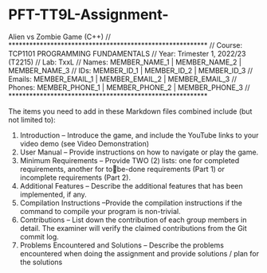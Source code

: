 # PFT-TT9L-Assignment-
Alien vs Zombie Game (C++)
// *********************************************************
// Course: TCP1101 PROGRAMMING FUNDAMENTALS
// Year: Trimester 1, 2022/23 (T2215)
// Lab: TxxL
// Names: MEMBER_NAME_1 | MEMBER_NAME_2 | MEMBER_NAME_3
// IDs: MEMBER_ID_1 | MEMBER_ID_2 | MEMBER_ID_3
// Emails: MEMBER_EMAIL_1 | MEMBER_EMAIL_2 | MEMBER_EMAIL_3
// Phones: MEMBER_PHONE_1 | MEMBER_PHONE_2 | MEMBER_PHONE_3
// *********************************************************

The items you need to add in these Markdown files combined include (but not limited to):
1. Introduction – Introduce the game, and include the YouTube links to your video demo (see Video 
Demonstration)
2. User Manual – Provide instructions on how to navigate or play the game.
3. Minimum Requirements – Provide TWO (2) lists: one for completed requirements, another for tobe-done requirements (Part 1) or incomplete requirements (Part 2).
4. Additional Features – Describe the additional features that has been implemented, if any.
5. Compilation Instructions –Provide the compilation instructions if the command to compile your 
program is non-trivial.
6. Contributions – List down the contribution of each group members in detail. The examiner will 
verify the claimed contributions from the Git commit log.
7. Problems Encountered and Solutions – Describe the problems encountered when doing the 
assignment and provide solutions / plan for the solutions
